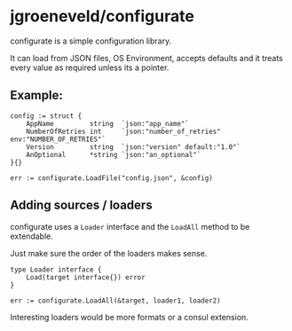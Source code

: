 # jgroeneveld/configurate


configurate is a simple configuration library.

It can load from JSON files, OS Environment, accepts defaults and it treats every value as required unless its a pointer.

## Example:

```
config := struct {
    AppName         string  `json:"app_name"`
    NumberOfRetries int     `json:"number_of_retries" env:"NUMBER_OF_RETRIES"`
    Version         string  `json:"version" default:"1.0"`
    AnOptional      *string `json:"an_optional"`
}{}

err := configurate.LoadFile("config.json", &config)
```

## Adding sources / loaders

configurate uses a `Loader` interface and the `LoadAll` method to be extendable.

Just make sure the order of the loaders makes sense.

```
type Loader interface {
    Load(target interface{}) error
}

err := configurate.LoadAll(&target, loader1, loader2)
```

Interesting loaders would be more formats or a consul extension.